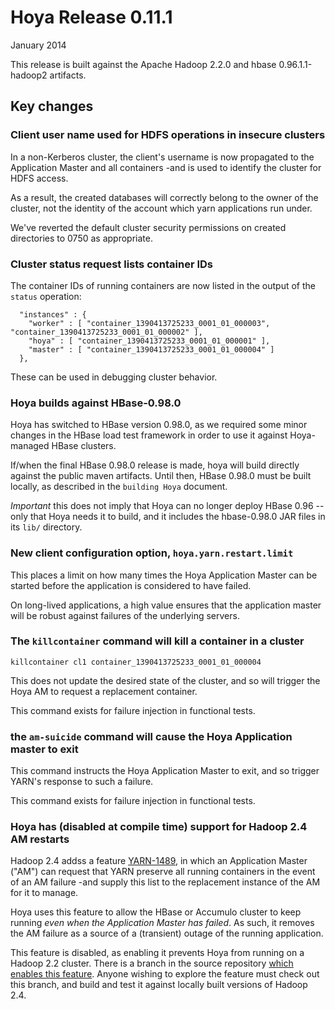 <!---
  Licensed under the Apache License, Version 2.0 (the "License");
  you may not use this file except in compliance with the License.
  You may obtain a copy of the License at
  
   http://www.apache.org/licenses/LICENSE-2.0
  
  Unless required by applicable law or agreed to in writing, software
  distributed under the License is distributed on an "AS IS" BASIS,
  WITHOUT WARRANTIES OR CONDITIONS OF ANY KIND, either express or implied.
  See the License for the specific language governing permissions and
  limitations under the License. See accompanying LICENSE file.
-->
  
# Hoya Release 0.11.1

January 2014

This release is built against the Apache Hadoop 2.2.0 and hbase 0.96.1.1-hadoop2
artifacts. 


## Key changes


### Client user name used for HDFS operations in insecure clusters

In a non-Kerberos cluster, the client's username is now propagated
to the Application Master and all containers -and is used to 
identify the cluster for HDFS access. 

As a result, the created databases will correctly belong to the owner
of the cluster, not the identity of the account which yarn applications
run under. 

We've reverted the default cluster security permissions on created directories
to 0750 as appropriate. 

### Cluster status request lists container IDs

The container IDs of running containers are now listed in the output of
the `status` operation:

      "instances" : {
        "worker" : [ "container_1390413725233_0001_01_000003", "container_1390413725233_0001_01_000002" ],
        "hoya" : [ "container_1390413725233_0001_01_000001" ],
        "master" : [ "container_1390413725233_0001_01_000004" ]
      },
      
These can be used in debugging cluster behavior.

### Hoya builds against HBase-0.98.0

Hoya has switched to HBase version 0.98.0, as we required some minor
changes in the HBase load test framework in order to use it against
Hoya-managed HBase clusters.

If/when the final HBase 0.98.0 release is made, hoya will build directly
against the public maven artifacts. Until then, HBase 0.98.0 must
be built locally, as described in the `building Hoya` document.

*Important* this does not imply that Hoya can no longer deploy HBase 0.96
--only that Hoya needs it to build, and it includes the hbase-0.98.0
JAR files in its `lib/` directory.

### New client configuration option, `hoya.yarn.restart.limit`

This places a limit on how many times the Hoya Application Master can be
started before the application is considered to have failed.

On long-lived applications, a high value ensures that the application master will
be robust against failures of the underlying servers.


### The `killcontainer` command will kill a container in a cluster

    killcontainer cl1 container_1390413725233_0001_01_000004

This does not update the desired state of the cluster, and so will trigger
the Hoya AM to request a replacement container.

This command exists for failure injection in functional tests. 

### the `am-suicide` command will cause the Hoya Application master to exit

This command instructs the Hoya Application Master to exit, and so trigger
YARN's response to such a failure.

This command exists for failure injection in functional tests. 

### Hoya has (disabled at compile time) support for Hadoop 2.4 AM restarts

Hadoop 2.4 addss a feature [YARN-1489](https://issues.apache.org/jira/browse/YARN-1489),
in which an Application Master ("AM") can request that YARN preserve all running
containers in the event of an AM failure -and supply this list to the replacement
instance of the AM for it to manage.

Hoya uses this feature to allow the HBase or Accumulo cluster to keep running
*even when the Application Master has failed*. As such, it removes the
AM failure as a source of a (transient) outage of the running application.

This feature is disabled, as enabling it prevents Hoya from running on a
Hadoop 2.2 cluster. There is a branch in the source repository 
[which enables this feature](https://github.com/hortonworks/hoya/tree/feature/BUG-12943-hadoop-2.4-support). Anyone wishing to explore the feature must
check out this branch, and build and test it against locally built
versions of Hadoop 2.4.